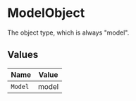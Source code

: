 # ModelObject

The object type, which is always "model".


## Values

| Name    | Value   |
| ------- | ------- |
| `Model` | model   |